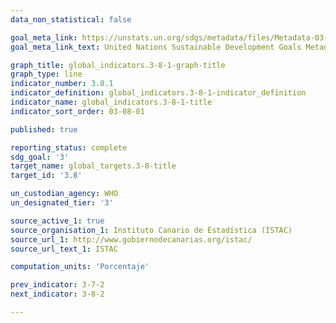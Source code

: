 ```yaml
---
data_non_statistical: false

goal_meta_link: https://unstats.un.org/sdgs/metadata/files/Metadata-03-08-01.pdf
goal_meta_link_text: United Nations Sustainable Development Goals Metadata (pdf 865kB)

graph_title: global_indicators.3-8-1-graph-title
graph_type: line
indicator_number: 3.8.1
indicator_definition: global_indicators.3-8-1-indicator_definition
indicator_name: global_indicators.3-8-1-title
indicator_sort_order: 03-08-01

published: true

reporting_status: complete
sdg_goal: '3'
target_name: global_targets.3-8-title
target_id: '3.8'

un_custodian_agency: WHO
un_designated_tier: '3'

source_active_1: true
source_organisation_1: Instituto Canario de Estadística (ISTAC)
source_url_1: http://www.gobiernodecanarias.org/istac/
source_url_text_1: ISTAC

computation_units: 'Porcentaje'

prev_indicator: 3-7-2
next_indicator: 3-8-2

---
```


